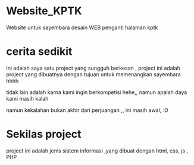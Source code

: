 # Website_KPTK

Website untuk sayembara desain WEB penganti halaman kptk

# cerita sedikit

ini adalah saya satu project yang sungguh berkesan , project ini adalah project yang dibuatnya dengan tujuan untuk memenangkan sayembara hhhh

tidak lain adalah karna kami ingin berkompetisi hehe,, namun apalah daya kami masih kalah 

namun kekalahan bukan akhir dari perjuangan ,, ini masih awal, :D 

# Sekilas project

project ini adalah jenis sistem informasi ,yang dibuat dengan html, css, js , PHP 

